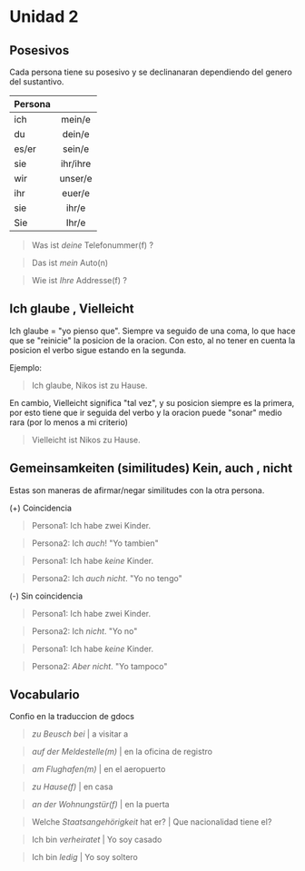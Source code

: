 # Unidad 2

## Posesivos
Cada persona tiene su posesivo y se declinanaran dependiendo del genero 
del sustantivo. 

| Persona        |          | 
| ---------------|:--------:|
| ich            | mein/e   |
| du             | dein/e   |
| es/er          | sein/e   |
| sie            | ihr/ihre |
| wir            | unser/e  |
| ihr            | euer/e   |
| sie            | ihr/e    |
| Sie            | Ihr/e    |

> Was ist *deine* Telefonummer(f) ? 

> Das ist *mein* Auto(n)

> Wie ist *Ihre* Addresse(f) ? 

## Ich glaube , Vielleicht

Ich glaube = "yo pienso que". Siempre va seguido de una coma, lo que hace que se 
"reinicie" la posicion de la oracion. Con esto, al no tener en cuenta la posicion 
el verbo sigue estando en la segunda. 

Ejemplo: 
> Ich glaube, Nikos ist zu Hause. 

En cambio, Vielleicht significa "tal vez", y su posicion siempre es la primera, 
por esto tiene que ir seguida del verbo y la oracion puede "sonar" medio rara (por
lo menos a mi criterio)

> Vielleicht ist Nikos zu Hause.

## Gemeinsamkeiten (similitudes) Kein, auch , nicht
Estas son maneras de afirmar/negar similitudes con la otra persona. 

(+) Coincidencia
> Persona1: Ich habe zwei Kinder.

> Persona2: Ich *auch*! "Yo tambien"

> Persona1: Ich habe *keine* Kinder.

> Persona2: Ich *auch nicht*. "Yo no tengo"

(-) Sin coincidencia

> Persona1: Ich habe zwei Kinder.

> Persona2: Ich *nicht*. "Yo no"

> Persona1: Ich habe *keine* Kinder.

> Persona2: *Aber nicht*. "Yo tampoco"


## Vocabulario
Confio en la traduccion de gdocs

> *zu Beusch bei* | a visitar a 

> *auf der Meldestelle(m)* | en la oficina de registro

> *am Flughafen(m)* | en el aeropuerto

> *zu Hause(f)* | en casa 

> *an der Wohnungstür(f)* | en la puerta

> Welche *Staatsangehörigkeit* hat er? | Que nacionalidad tiene el? 

> Ich bin *verheiratet* | Yo soy casado

> Ich bin *ledig* | Yo soy soltero
